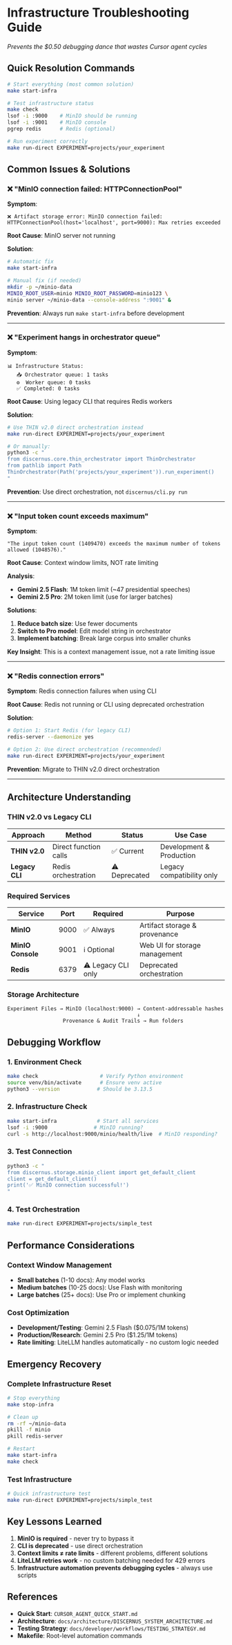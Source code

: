 # Infrastructure Troubleshooting Guide
*Prevents the $0.50 debugging dance that wastes Cursor agent cycles*

## **Quick Resolution Commands**

```bash
# Start everything (most common solution)
make start-infra

# Test infrastructure status
make check
lsof -i :9000    # MinIO should be running
lsof -i :9001    # MinIO console
pgrep redis      # Redis (optional)

# Run experiment correctly
make run-direct EXPERIMENT=projects/your_experiment
```

## **Common Issues & Solutions**

### **❌ "MinIO connection failed: HTTPConnectionPool"**

**Symptom**: 
```
❌ Artifact storage error: MinIO connection failed: 
HTTPConnectionPool(host='localhost', port=9000): Max retries exceeded
```

**Root Cause**: MinIO server not running

**Solution**:
```bash
# Automatic fix
make start-infra

# Manual fix (if needed)
mkdir -p ~/minio-data
MINIO_ROOT_USER=minio MINIO_ROOT_PASSWORD=minio123 \
minio server ~/minio-data --console-address ":9001" &
```

**Prevention**: Always run `make start-infra` before development

---

### **❌ "Experiment hangs in orchestrator queue"**

**Symptom**:
```
📊 Infrastructure Status:
   📥 Orchestrator queue: 1 tasks
   ⚙️  Worker queue: 0 tasks
   ✅ Completed: 0 tasks
```

**Root Cause**: Using legacy CLI that requires Redis workers

**Solution**:
```bash
# Use THIN v2.0 direct orchestration instead
make run-direct EXPERIMENT=projects/your_experiment

# Or manually:
python3 -c "
from discernus.core.thin_orchestrator import ThinOrchestrator
from pathlib import Path
ThinOrchestrator(Path('projects/your_experiment')).run_experiment()
"
```

**Prevention**: Use direct orchestration, not `discernus/cli.py run`

---

### **❌ "Input token count exceeds maximum"**

**Symptom**:
```
"The input token count (1409470) exceeds the maximum number of tokens allowed (1048576)."
```

**Root Cause**: Context window limits, NOT rate limiting

**Analysis**:
- **Gemini 2.5 Flash**: 1M token limit (~47 presidential speeches)
- **Gemini 2.5 Pro**: 2M token limit (use for larger batches)

**Solutions**:
1. **Reduce batch size**: Use fewer documents
2. **Switch to Pro model**: Edit model string in orchestrator
3. **Implement batching**: Break large corpus into smaller chunks

**Key Insight**: This is a context management issue, not a rate limiting issue

---

### **❌ "Redis connection errors"**

**Symptom**: Redis connection failures when using CLI

**Root Cause**: Redis not running or CLI using deprecated orchestration

**Solution**:
```bash
# Option 1: Start Redis (for legacy CLI)
redis-server --daemonize yes

# Option 2: Use direct orchestration (recommended)
make run-direct EXPERIMENT=projects/your_experiment
```

**Prevention**: Migrate to THIN v2.0 direct orchestration

---

## **Architecture Understanding**

### **THIN v2.0 vs Legacy CLI**

| Approach | Method | Status | Use Case |
|----------|--------|--------|----------|
| **THIN v2.0** | Direct function calls | ✅ Current | Development & Production |
| **Legacy CLI** | Redis orchestration | ⚠️ Deprecated | Legacy compatibility only |

### **Required Services**

| Service | Port | Required | Purpose |
|---------|------|----------|---------|
| **MinIO** | 9000 | ✅ Always | Artifact storage & provenance |
| **MinIO Console** | 9001 | ℹ️ Optional | Web UI for storage management |
| **Redis** | 6379 | ⚠️ Legacy CLI only | Deprecated orchestration |

### **Storage Architecture**

```
Experiment Files → MinIO (localhost:9000) → Content-addressable hashes
                                          ↓
                  Provenance & Audit Trails → Run folders
```

## **Debugging Workflow**

### **1. Environment Check**
```bash
make check                    # Verify Python environment
source venv/bin/activate      # Ensure venv active
python3 --version            # Should be 3.13.5
```

### **2. Infrastructure Check**
```bash
make start-infra             # Start all services
lsof -i :9000               # MinIO running?
curl -s http://localhost:9000/minio/health/live  # MinIO responding?
```

### **3. Test Connection**
```bash
python3 -c "
from discernus.storage.minio_client import get_default_client
client = get_default_client()
print('✅ MinIO connection successful!')
"
```

### **4. Test Orchestration**
```bash
make run-direct EXPERIMENT=projects/simple_test
```

## **Performance Considerations**

### **Context Window Management**
- **Small batches** (1-10 docs): Any model works
- **Medium batches** (10-25 docs): Use Flash with monitoring
- **Large batches** (25+ docs): Use Pro or implement chunking

### **Cost Optimization**
- **Development/Testing**: Gemini 2.5 Flash ($0.075/1M tokens)
- **Production/Research**: Gemini 2.5 Pro ($1.25/1M tokens)
- **Rate limiting**: LiteLLM handles automatically - no custom logic needed

## **Emergency Recovery**

### **Complete Infrastructure Reset**
```bash
# Stop everything
make stop-infra

# Clean up
rm -rf ~/minio-data
pkill -f minio
pkill redis-server

# Restart
make start-infra
make check
```

### **Test Infrastructure**
```bash
# Quick infrastructure test
make run-direct EXPERIMENT=projects/simple_test
```

## **Key Lessons Learned**

1. **MinIO is required** - never try to bypass it
2. **CLI is deprecated** - use direct orchestration
3. **Context limits ≠ rate limits** - different problems, different solutions
4. **LiteLLM retries work** - no custom batching needed for 429 errors
5. **Infrastructure automation prevents debugging cycles** - always use scripts

## **References**

- **Quick Start**: `CURSOR_AGENT_QUICK_START.md`
- **Architecture**: `docs/architecture/DISCERNUS_SYSTEM_ARCHITECTURE.md`
- **Testing Strategy**: `docs/developer/workflows/TESTING_STRATEGY.md`
- **Makefile**: Root-level automation commands 